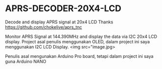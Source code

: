 # APRS-DECODER-20X4-LCD
Decode and display APRS signal at 20x4 LCD
Thanks https://github.com/chokelive/aprs_tnc

Monitor APRS Signal at 144.390MHz and display the data via I2C 20x4 LCD display. 
Project asal penulis menggunakan OLED, dalam project ini saya menggunakan I2C LCD Display.
<img src="image.jpg>




Penulis asal mengunakan Arduino Pro board, tetapi dalam project ini saya guna Arduino NANO
